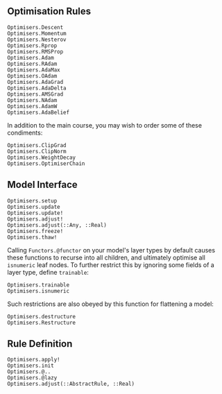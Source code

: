 
## Optimisation Rules

```@docs
Optimisers.Descent
Optimisers.Momentum
Optimisers.Nesterov
Optimisers.Rprop
Optimisers.RMSProp
Optimisers.Adam
Optimisers.RAdam
Optimisers.AdaMax
Optimisers.OAdam
Optimisers.AdaGrad
Optimisers.AdaDelta
Optimisers.AMSGrad
Optimisers.NAdam
Optimisers.AdamW
Optimisers.AdaBelief
```

In addition to the main course, you may wish to order some of these condiments:

```@docs
Optimisers.ClipGrad
Optimisers.ClipNorm
Optimisers.WeightDecay
Optimisers.OptimiserChain
```

## Model Interface

```@docs
Optimisers.setup
Optimisers.update
Optimisers.update!
Optimisers.adjust!
Optimisers.adjust(::Any, ::Real)
Optimisers.freeze!
Optimisers.thaw!
```

Calling `Functors.@functor` on your model's layer types by default causes
these functions to recurse into all children, and ultimately optimise
all `isnumeric` leaf nodes.
To further restrict this by ignoring some fields of a layer type, define `trainable`:

```@docs
Optimisers.trainable
Optimisers.isnumeric
```

Such restrictions are also obeyed by this function for flattening a model:

```@docs
Optimisers.destructure
Optimisers.Restructure
```

## Rule Definition

```@docs
Optimisers.apply!
Optimisers.init
Optimisers.@..
Optimisers.@lazy
Optimisers.adjust(::AbstractRule, ::Real)
```
